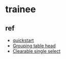 # trainee

## ref
- [quickstart](https://element.eleme.io/#/en-US/component/quickstart)
- [Grouping table head](https://element.eleme.io/#/en-US/component/table)
- [Clearable single select](https://element.eleme.io/#/en-US/component/select)
